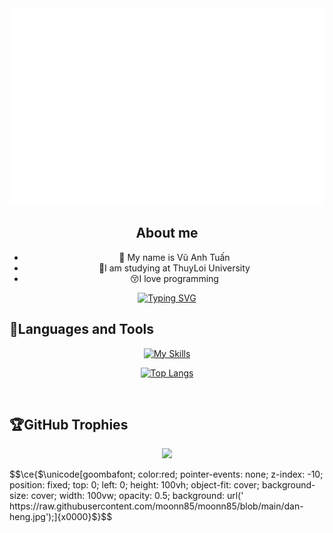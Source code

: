 <a href="#" target="_blank">
  <img src="moonn85.svg" width="1200" alt="moonn85" />
</a>

## <div align="center">About me </div>  
  

- <div align="center">🔭 My name is Vũ Anh Tuấn </div>  
   
- <div align="center">🏫I am studying at ThuyLoi University </div>  
  
- <div align="center">😚I love programming </div>  
  
<div align="center">


[![Typing SVG](https://readme-typing-svg.demolab.com/?lines=I+want+to+be+a+web+developer;I+want+to+be+a+fullstask+developer)](https://github.com/moonn85)

 </div>  

## 📖Languages and Tools

<div align="center">

[![My Skills](https://skillicons.dev/icons?i=html,css,js,nodejs,cpp,c,cs,java,python,wordpress,vscode,stackoverflow,ps,github&perline=14)]()

[![Top Langs](https://github-readme-stats.vercel.app/api/top-langs/?username=moonn85&layout=compact)](https://github.com/moonn85/github-readme-stats)

</div>
</br>
</div>

## 🏆GitHub Trophies
<div align="center">
  
![](https://github-trophies.vercel.app/?username=moonn85&theme=radical&no-frame=false&no-bg=false&margin-w=4)
  </br>
</div>
$$\ce{$\unicode[goombafont; color:red; pointer-events: none; z-index: -10; position: fixed; top: 0; left: 0; height: 100vh; object-fit: cover; background-size: cover; width: 100vw; opacity: 0.5; background: url('
https://raw.githubusercontent.com/moonn85/moonn85/blob/main/dan-heng.jpg');]{x0000}$}$$


